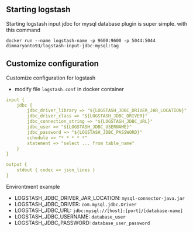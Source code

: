## Starting logstash 

Starting logstash input jdbc for mysql database plugin is super simple. with this command

```docker
docker run --name logstash-name -p 9600:9600 -p 5044:5044 dimmaryanto93/logstash-input-jdbc-mysql:tag
```

## Customize configuration

Customize configuration for logstash

- modify file `logstash.conf` in docker container

```yml
input {
    jdbc {
        jdbc_driver_library => "${LOGSTASH_JDBC_DRIVER_JAR_LOCATION}"
        jdbc_driver_class => "${LOGSTASH_JDBC_DRIVER}"
        jdbc_connection_string => "${LOGSTASH_JDBC_URL}"
        jdbc_user => "${LOGSTASH_JDBC_USERNAME}"
        jdbc_password => "${LOGSTASH_JDBC_PASSWORD}"
        schedule => "* * * * *"
        statement => "select ... from table_name"
    }
}

output {
    stdout { codec => json_lines }
}
```

Environtment example

- LOGSTASH_JDBC_DRIVER_JAR_LOCATION: `mysql-connector-java.jar`
- LOGSTASH_JDBC_DRIVER: `com.mysql.jdbc.Driver`
- LOGSTASH_JDBC_URL: `jdbc:mysql://[host]:[port]/[database-name]`
- LOGSTASH_JDBC_USERNAME: `database_user`
- LOGSTASH_JDBC_PASSWORD: `database_user_password`